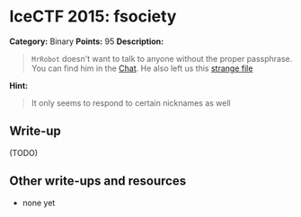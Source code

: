 # IceCTF 2015: fsociety

**Category:** Binary
**Points:** 95
**Description:** 

> <code>MrRobot</code> doesn't want to talk to anyone without the proper passphrase. You can find him in the <a target='_blank' href='http://icec.tf/play/chat'>Chat</a>. He also left us this <a target='_blank' href='/problem-static/stage3/binary/fsociety/fsociety00.dat'>strange file</a>

**Hint:**

> It only seems to respond to certain nicknames as well

## Write-up

(TODO)

## Other write-ups and resources

* none yet
